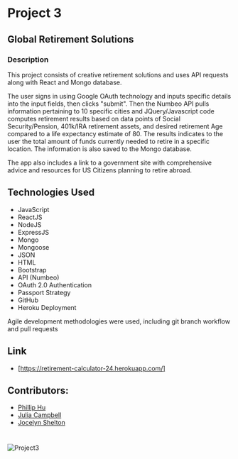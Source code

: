 # Project 3

## Global Retirement Solutions

### Description

This project consists of creative retirement solutions and uses API requests along with React and Mongo database. 

The user signs in using Google OAuth technology and inputs specific details into the input fields, then clicks "submit". Then the Numbeo API pulls information pertaining to 10 specific cities and JQuery/Javascript code computes retirement results based on data points of Social Security/Pension, 401k/IRA retirement assets, and desired retirement Age compared to a life expectancy estimate of 80. The results indicates to the user the total amount of funds currently needed to retire in a specific location. The information is also saved to the Mongo database.

The app also includes a link to a government site with comprehensive advice and resources for US Citizens planning to retire abroad.


## Technologies Used
* JavaScript
* ReactJS
* NodeJS
* ExpressJS
* Mongo
* Mongoose
* JSON
* HTML
* Bootstrap
* API (Numbeo)
* OAuth 2.0 Authentication
* Passport Strategy
* GitHub
* Heroku Deployment

Agile development methodologies were used, including git branch workflow and pull requests

## Link

- [https://retirement-calculator-24.herokuapp.com/]

## Contributors:

 - [Phillip Hu](https://github.com/ph4044)
 - [Julia Campbell](https://github.com/syliesox)
 - [Jocelyn Shelton](https://github.com/j22shelton)


#

![Project3](https://user-images.githubusercontent.com/47063288/62180526-5c461b80-b31e-11e9-9f42-31b779414e4c.png)

